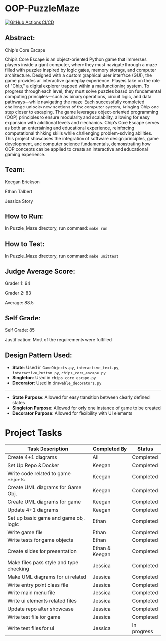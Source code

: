 # OOP-PuzzleMaze
[![GitHub Actions CI/CD](https://github.com/kmerickson/OOP-PuzzleMaze/actions/workflows/ci-test.yml/badge.svg)](https://github.com/kmerickson/OOP-PuzzleMaze/actions/workflows/ci-test.yml)

## Abstract:
Chip's Core Escape

Chip’s Core Escape is an object-oriented Python game that immerses players inside a giant computer, where they must navigate through a maze filled with puzzles inspired by logic gates, memory storage, and computer architecture. Designed with a custom graphical user interface (GUI), the game provides an interactive gameplay experience. Players take on the role of "Chip," a digital explorer trapped within a malfunctioning system. To progress through each level, they must solve puzzles based on fundamental computing principles—such as binary operations, circuit logic, and data pathways—while navigating the maze. Each successfully completed challenge unlocks new sections of the computer system, bringing Chip one step closer to escaping. The game leverages object-oriented programming (OOP) principles to ensure modularity and scalability, allowing for easy expansion with additional levels and mechanics. Chip’s Core Escape serves as both an entertaining and educational experience, reinforcing computational thinking skills while challenging problem-solving abilities. This project showcases the integration of software design principles, game development, and computer science fundamentals, demonstrating how OOP concepts can be applied to create an interactive and educational gaming experience.

## Team:
  
  Keegan Erickson
  
  Ethan Talbert
  
  Jessica Story

## How to Run: 
  In Puzzle_Maze directory, run command: 
  `make run`

## How to Test: 
  In Puzzle_Maze directory, run command: 
  `make unittest`

## Judge Average Score:
  Grader 1: 94  

  Grader 2: 83  

  Average: 88.5  


## Self Grade:
  Self Grade: 85  

  Justification: Most of the requirements were fulfilled  

## Design Pattern Used:

- **State**: Used in `GameObjects.py`, `interactive_text.py`, `interactive_button.py`, `chips_core_escape.py`
- **Singleton**: Used in `chips_core_escape.py`
- **Decorator**: Used in `drawable_decorators.py`

---

- **State Purpose**: Allowed for easy transition between clearly defined states
- **Singleton Purpose**: Allowed for only one instance of game to be created
- **Decorator Purpose**: Allowed for flexibility with UI elements


# Project Tasks

| Task Description                        | Completed By   | Status      |
|-----------------------------------------|----------------|-------------|
| Create 4+1 diagrams                     | All            | Completed   |
| Set Up Repo & Docker                    | Keegan         | Completed   |
| Write code related to game objects      | Keegan         | Completed   |
| Create UML diagrams for Game Obj.       | Keegan         | Completed   |
| Create UML diagrams for game            | Keegan         | Completed   |
| Update 4+1 diagrams                     | Keegan         | Completed   |
| Set up basic game and game obj. logic   | Ethan          | Completed   |
| Write game file                         | Ethan          | Completed   |
| Write tests for game objects            | Ethan          | Completed   |
| Create slides for presentation          | Ethan & Keegan | Completed   |
| Make files pass style and type checking | Jessica        | Completed   |
| Make UML diagrams for ui related        | Jessica        | Completed   |
| Write entry point class file            | Jessica        | Completed   |
| Write main menu file                    | Jessica        | Completed   |
| Write ui elements related files         | Jessica        | Completed   |
| Update repo after showcase              | Jessica        | Completed   |
| Write test file for game                | Jessica        | Completed   |
| Write test files for ui                 | Jessica        | In progress |